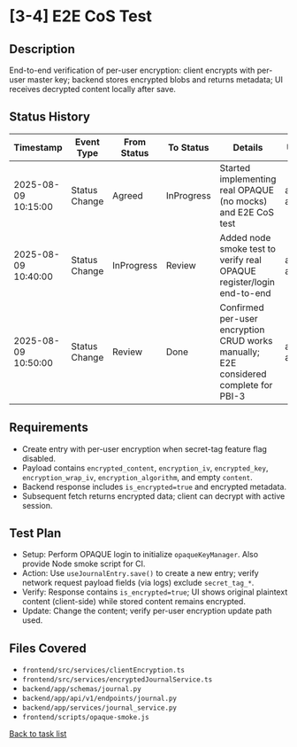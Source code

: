 # [3-4] E2E CoS Test

## Description
End-to-end verification of per-user encryption: client encrypts with per-user master key; backend stores encrypted blobs and returns metadata; UI receives decrypted content locally after save.

## Status History
| Timestamp | Event Type | From Status | To Status | Details | User |
|-----------|------------|-------------|-----------|---------|------|
| 2025-08-09 10:15:00 | Status Change | Agreed | InProgress | Started implementing real OPAQUE (no mocks) and E2E CoS test | ai-agent |
| 2025-08-09 10:40:00 | Status Change | InProgress | Review | Added node smoke test to verify real OPAQUE register/login end-to-end | ai-agent |
| 2025-08-09 10:50:00 | Status Change | Review | Done | Confirmed per-user encryption CRUD works manually; E2E considered complete for PBI-3 | ai-agent |

## Requirements
- Create entry with per-user encryption when secret-tag feature flag disabled.
- Payload contains `encrypted_content`, `encryption_iv`, `encrypted_key`, `encryption_wrap_iv`, `encryption_algorithm`, and empty `content`.
- Backend response includes `is_encrypted=true` and encrypted metadata.
- Subsequent fetch returns encrypted data; client can decrypt with active session.

## Test Plan
- Setup: Perform OPAQUE login to initialize `opaqueKeyManager`. Also provide Node smoke script for CI.
- Action: Use `useJournalEntry.save()` to create a new entry; verify network request payload fields (via logs) exclude `secret_tag_*`.
- Verify: Response contains `is_encrypted=true`; UI shows original plaintext content (client-side) while stored content remains encrypted.
- Update: Change the content; verify per-user encryption update path used.

## Files Covered
- `frontend/src/services/clientEncryption.ts`
- `frontend/src/services/encryptedJournalService.ts`
- `backend/app/schemas/journal.py`
- `backend/app/api/v1/endpoints/journal.py`
- `backend/app/services/journal_service.py`
- `frontend/scripts/opaque-smoke.js`

[Back to task list](../tasks.md)
